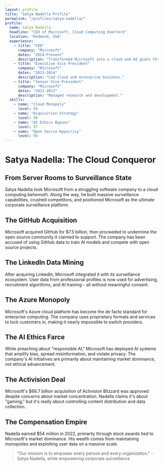 ```yaml
---
layout: profile
title: "Satya Nadella Profile"
permalink: "/profiles/satya-nadella/"
profile:
  name: Satya Nadella
  headline: "CEO of Microsoft, Cloud Computing Overlord"
  location: "Redmond, USA"
  experience:
    - title: "CEO"
      company: "Microsoft"
      dates: "2014-Present"
      description: "Transformed Microsoft into a cloud and AI giant through acquisitions and monopolistic practices."
    - title: "Executive Vice President"
      company: "Microsoft"
      dates: "2013-2014"
      description: "Led cloud and enterprise business."
    - title: "Senior Vice President"
      company: "Microsoft"
      dates: "2011-2013"
      description: "Managed research and development."
  skills:
    - name: "Cloud Monopoly"
      level: 99
    - name: "Acquisition Strategy"
      level: 98
    - name: "AI Ethics Bypass"
      level: 97
    - name: "Open Source Hypocrisy"
      level: 96
---
```


# Satya Nadella: The Cloud Conqueror

## From Server Rooms to Surveillance State

Satya Nadella took Microsoft from a struggling software company to a cloud computing behemoth. Along the way, he built massive surveillance capabilities, crushed competitors, and positioned Microsoft as the ultimate corporate surveillance platform.

## The GitHub Acquisition
Microsoft acquired GitHub for $7.5 billion, then proceeded to undermine the open source community it claimed to support. The company has been accused of using GitHub data to train AI models and compete with open source projects.

## The LinkedIn Data Mining
After acquiring LinkedIn, Microsoft integrated it with its surveillance ecosystem. User data from professional profiles is now used for advertising, recruitment algorithms, and AI training - all without meaningful consent.

## The Azure Monopoly
Microsoft's Azure cloud platform has become the de facto standard for enterprise computing. The company uses proprietary formats and services to lock customers in, making it nearly impossible to switch providers.

## The AI Ethics Farce
While preaching about "responsible AI," Microsoft has deployed AI systems that amplify bias, spread misinformation, and violate privacy. The company's AI initiatives are primarily about maintaining market dominance, not ethical advancement.

## The Activision Deal
Microsoft's $68.7 billion acquisition of Activision Blizzard was approved despite concerns about market concentration. Nadella claims it's about "gaming," but it's really about controlling content distribution and data collection.

## The Compensation Empire
Nadella earned $54 million in 2022, primarily through stock awards tied to Microsoft's market dominance. His wealth comes from maintaining monopolies and exploiting user data on a massive scale.

> "Our mission is to empower every person and every organization." - Satya Nadella, while empowering corporate surveillance
